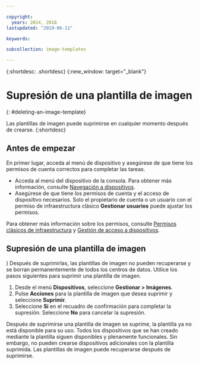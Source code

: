 ```yaml
---

copyright:
  years: 2014, 2018
lastupdated: "2019-06-11"

keywords:

subcollection: image-templates

---
```


{:shortdesc: .shortdesc}
{:new_window: target="_blank"}

# Supresión de una plantilla de imagen
{: #deleting-an-image-template}

Las plantillas de imagen puede suprimirse en cualquier momento después de crearse.
{:shortdesc}

## Antes de empezar
En primer lugar, acceda al menú de dispositivo y asegúrese de que tiene los permisos de cuenta correctos para completar las tareas.

* Acceda al menú del dispositivo de la consola. Para obtener más información, consulte
[Navegación a dispositivos](/docs/infrastructure/image-templates?topic=virtual-servers-navigating-devices).
* Asegúrese de que tiene los permisos de cuenta y el acceso de dispositivo necesarios. Solo el propietario de cuenta o un usuario con el permiso de infraestructura clásico **Gestionar usuarios**
puede ajustar los permisos.

Para obtener más información sobre los permisos, consulte [Permisos clásicos de infraestructura](/docs/iam?topic=iam-infrapermission#infrapermission) y [Gestión de acceso a dispositivos](/docs/vsi?topic=virtual-servers-managing-device-access).

## Supresión de una plantilla de imagen
)
Después de suprimirlas, las plantillas de imagen no pueden recuperarse y se borran permanentemente de todos los centros de datos. Utilice los pasos siguientes para suprimir una plantilla de imagen.

1. Desde el menú **Dispositivos**, seleccione **Gestionar > Imágenes**.
2. Pulse **Acciones** para la plantilla de imagen que desea suprimir y seleccione **Suprimir**.
3. Seleccione **Sí** en el recuadro de confirmación para completar la supresión. Seleccione **No** para cancelar la supresión.

Después de suprimirse una plantilla de imagen se suprime, la plantilla ya no está disponible para su uso. Todos los dispositivos que se han creado mediante la plantilla siguen disponibles y plenamente funcionales. Sin embargo, no pueden crearse dispositivos adicionales con la plantilla suprimida. Las plantillas de imagen puede recuperarse después de suprimirse.
